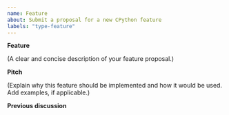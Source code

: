 ```yaml
---
name: Feature
about: Submit a proposal for a new CPython feature
labels: "type-feature"
---
```


**Feature**

(A clear and concise description of your feature proposal.)

**Pitch**

(Explain why this feature should be implemented and how it would be used. Add examples, if applicable.)

**Previous discussion**

<!--
  New features to Python should first be discussed elsewhere before creating issues on GitHub,
  for example in the "ideas" category (https://discuss.python.org/c/ideas/6) of discuss.python.org,
  or the python-ideas mailing list (https://mail.python.org/mailman3/lists/python-ideas.python.org/).
  Use this space to post links to the places where you have already discussed this feature proposal:
-->


<!--
You can freely edit this text. Remove any lines
you believe are unnecessary.
-->